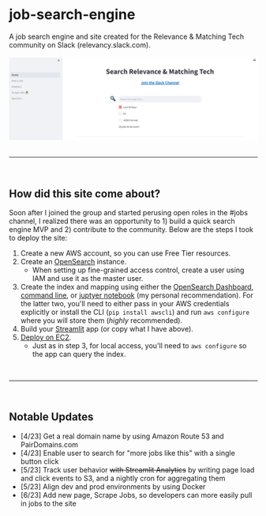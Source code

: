 # job-search-engine
A job search engine and site created for the Relevance &amp; Matching Tech community on Slack (relevancy.slack.com).  
<br>
![alt text](https://github.com/dpalbrecht/job-search-engine/blob/main/images/homepage.png)  
<br><hr><br>

## How did this site come about?
Soon after I joined the group and started perusing open roles in the #jobs channel, I realized there was an opportunity to 1) build a quick search engine MVP and 2) contribute to the community. Below are the steps I took to deploy the site:
1. Create a new AWS account, so you can use Free Tier resources.
2. Create an [OpenSearch](https://docs.aws.amazon.com/opensearch-service/latest/developerguide/gsgcreate-domain.html) instance.
	- When setting up fine-grained access control, create a user using IAM and use it as the master user.
3. Create the index and mapping using either the [OpenSearch Dashboard](https://opensearch.org/docs/latest/dashboards/quickstart-dashboards/), [command line](https://docs.aws.amazon.com/opensearch-service/latest/developerguide/gsgupload-data.html), or [juptyer notebook](https://dylancastillo.co/opensearch-python/#create-an-index) (my personal recommendation). For the latter two, you'll need to either pass in your AWS credentials explicitly or install the CLI (`pip install awscli`) and run `aws configure` where you will store them (_highly_ recommended). 
4. Build your [Streamlit](https://streamlit.io/) app (or copy what I have above).
5. [Deploy on EC2](https://towardsdatascience.com/how-to-deploy-a-streamlit-app-using-an-amazon-free-ec2-instance-416a41f69dc3).
	- Just as in step 3, for local access, you'll need to `aws configure` so the app can query the index.

<br><hr><br>
## Notable Updates
* [4/23] Get a real domain name by using Amazon Route 53 and PairDomains.com
* [4/23] Enable user to search for "more jobs like this" with a single button click
* [5/23] Track user behavior <s>with Streamlit Analytics</s> by writing page load and click events to S3, and a nightly cron for aggregating them
* [5/23] Align dev and prod environments by using Docker
* [6/23] Add new page, Scrape Jobs, so developers can more easily pull in jobs to the site
